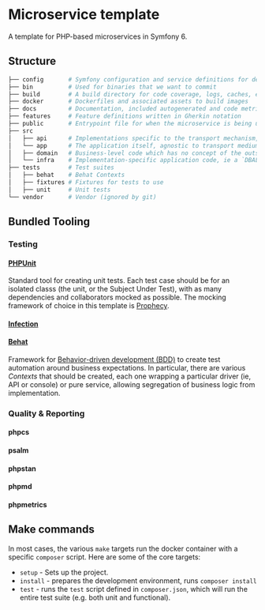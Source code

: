 # Microservice template
A template for PHP-based microservices in Symfony 6.

## Structure
```bash
├── config       # Symfony configuration and service definitions for dependency injection
├── bin          # Used for binaries that we want to commit
├── build        # A build directory for code coverage, logs, caches, etc. Ignore by .gitignore
├── docker       # Dockerfiles and associated assets to build images
├── docs         # Documentation, included autogenerated and code metrics
├── features     # Feature definitions written in Gherkin notation
├── public       # Entrypoint file for when the microservice is being used as an API.
├── src
│   ├── api      # Implementations specific to the transport mechanism, e.g. HTTP Controllers and Console Commands.
│   └── app      # The application itself, agnostic to transport medium. Commands, Queries, and Handlers live here
│   ├── domain   # Business-level code which has no concept of the outside world (e.g. HTTP)
│   └── infra    # Implementation-specific application code, ie a `DBALCustomerRepository`
├── tests        # Test suites
│   ├── behat    # Behat Contexts
│   ├── fixtures # Fixtures for tests to use
│   ├── unit     # Unit tests
└── vendor       # Vendor (ignored by git)
```

## Bundled Tooling

### Testing

#### [PHPUnit][phpunit]
Standard tool for creating unit tests. Each test case should be for an isolated classs (the unit, or the Subject Under Test), with as many dependencies and collaborators mocked as possible. The mocking framework of choice in this template is [Prophecy][prophecy].
#### [Infection][infection]

#### [Behat][behat]
Framework for [Behavior-driven development (BDD)][bdd] to create test automation around business expectations. In particular, there are various _Contexts_ that should be created, each one wrapping a particular driver (ie, API or console) or pure service, allowing segregation of business logic from implementation.

### Quality & Reporting

#### phpcs

#### psalm

#### phpstan

#### phpmd

#### phpmetrics

## Make commands

In most cases, the various `make` targets run the docker container with a specific `composer` script. Here are some of the core targets:

* `setup` - Sets up the project.
* `install` - prepares the development environment, runs `composer install`
* `test` - runs the `test` script defined in `composer.json`, which will run the entire test suite (e.g. both unit and functional).

[phpunit]: https://phpunit.readthedocs.io/en/9.5/
[infection]: https://infection.github.io/guide/
[prophecy]: https://github.com/phpspec/prophecy
[bdd]: https://en.wikipedia.org/wiki/Behavior-driven_development
[behat]: https://docs.behat.org/en/latest/
